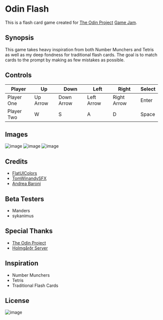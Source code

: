 # Odin Flash
This is a flash card game created for [The Odin Project](https://www.theodinproject.com/) [Game Jam](https://itch.io/jam/top-jam-1).

## Synopsis
This game takes heavy inspiration from both Number Munchers and Tetris as well as my deep fondness for traditional flash cards. The goal is to match cards to the prompt by making as few mistakes as possible.

## Controls
| Player | Up | Down | Left | Right | Select |
| ------ | -- | ---- | ---- | ----- | ------ |
| Player One | Up Arrow | Down Arrow | Left Arrow | Right Arrow | Enter |
| Player Two | W | S | A | D | Space |

## Images
![image](https://www.varangianstudios.com/images/odin-flash/mainMenu.png)
![image](https://www.varangianstudios.com/images/odin-flash/timeattack.png)
![image](https://www.varangianstudios.com/images/odin-flash/twoplayer.png)

## Credits
- [FlatUIColors](https://www.flatuicolors.com/)
- [TomWinandySFX](https://www.tomwinandy.com/)
- [Andrea Baroni](https://www.andreabaroni.com)

## Beta Testers
- Manders
- sykanimus

## Special Thanks
- [The Odin Project](https://www.theodinproject.com/)
- [Holmgårðr Server](https://discord.gg/rpJ5fMbnsS)

## Inspiration
- Number Munchers
- Tetris
- Traditional Flash Cards

## License
![image](https://i.creativecommons.org/l/by-nc-sa/4.0/88x31.png)